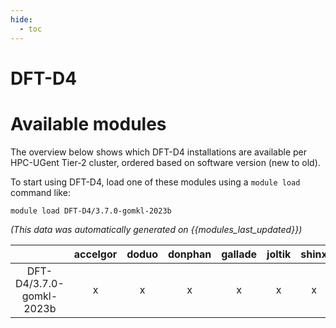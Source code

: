 ```yaml
---
hide:
  - toc
---
```


DFT-D4
======

# Available modules


The overview below shows which DFT-D4 installations are available per HPC-UGent Tier-2 cluster, ordered based on software version (new to old).

To start using DFT-D4, load one of these modules using a `module load` command like:

```shell
module load DFT-D4/3.7.0-gomkl-2023b
```

*(This data was automatically generated on {{modules_last_updated}})*  

| |accelgor|doduo|donphan|gallade|joltik|shinx|skitty|
| :---: | :---: | :---: | :---: | :---: | :---: | :---: | :---: |
|DFT-D4/3.7.0-gomkl-2023b|x|x|x|x|x|x|x|
